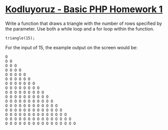 # [Kodluyoruz - Basic PHP Homework 1](https://academy.patika.dev/tr/courses/php-temel/php-odev-1)

Write a function that draws a triangle with the number of rows specified by the parameter. Use both a while loop and a for loop within the function.

`triangle(15);`

For the input of 15, the example output on the screen would be:

```
O
O O
O O O
O O O O
O O O O O
O O O O O O
O O O O O O O
O O O O O O O O
O O O O O O O O O
O O O O O O O O O O
O O O O O O O O O O O
O O O O O O O O O O O O
O O O O O O O O O O O O O
O O O O O O O O O O O O O O
O O O O O O O O O O O O O O O
O O O O O O O O O O O O O O O O
```
